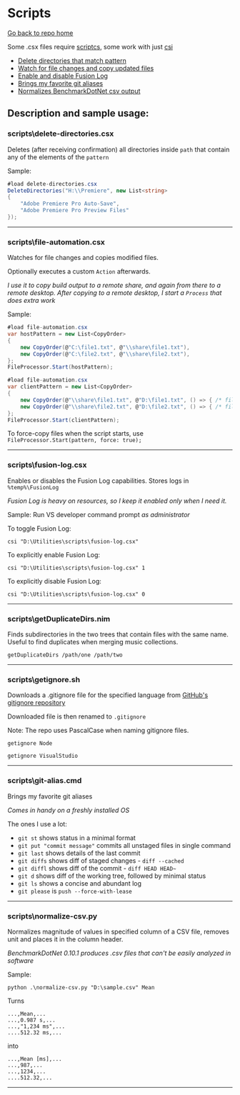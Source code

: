 # Scripts

[Go back to repo home](https://github.com/AmadeusW/utilities)

Some .csx files require [scriptcs](http://scriptcs.net/), some work with just [csi](https://msdn.microsoft.com/en-us/magazine/mt614271.aspx)

* [Delete directories that match pattern](#scriptsdelete-directoriescsx)
* [Watch for file changes and copy updated files](#scriptsfile-automationcsx)
* [Enable and disable Fusion Log](#scriptsfusion-logcsx)
* [Brings my favorite git aliases](#scriptsgit-aliascmd)
* [Normalizes BenchmarkDotNet csv output](#scriptsnormalize-csvpy)

## Description and sample usage:

### scripts\delete-directories.csx
Deletes (after receiving confirmation) all directories inside `path` that contain any of the elements of the `pattern` 

Sample:
```csharp
#load delete-directories.csx
DeleteDirectories("H:\\Premiere", new List<string>
{
    "Adobe Premiere Pro Auto-Save",
    "Adobe Premiere Pro Preview Files"
});
```

---

### scripts\file-automation.csx
Watches for file changes and copies modified files. 

Optionally executes a custom `Action` afterwards.

_I use it to copy build output to a remote share, and again from there to a remote desktop. After copying to a remote desktop, I start a `Process` that does extra work_

Sample:
```csharp
#load file-automation.csx
var hostPattern = new List<CopyOrder>
{
    new CopyOrder(@"C:\file1.txt", @"\\share\file1.txt"),
    new CopyOrder(@"C:\file2.txt", @"\\share\file2.txt"),
};
FileProcessor.Start(hostPattern);
```
```csharp
#load file-automation.csx
var clientPattern = new List<CopyOrder>
{
    new CopyOrder(@"\\share\file1.txt", @"D:\file1.txt", () => { /* file1 custom action */ }),
    new CopyOrder(@"\\share\file2.txt", @"D:\file2.txt", () => { /* file2 custom action */ }),
};
FileProcessor.Start(clientPattern);
```
To force-copy files when the script starts, use `FileProcessor.Start(pattern, force: true);` 

---

### scripts\fusion-log.csx
Enables or disables the Fusion Log capabilities.
Stores logs in `%temp%\FusionLog`

_Fusion Log is heavy on resources, so I keep it enabled only when I need it._

Sample:
Run VS developer command prompt *as administrator*

To toggle Fusion Log:
```
csi "D:\Utilities\scripts\fusion-log.csx"
```

To explicitly enable Fusion Log:
```
csi "D:\Utilities\scripts\fusion-log.csx" 1
```

To explicitly disable Fusion Log:

```
csi "D:\Utilities\scripts\fusion-log.csx" 0
```

---

### scripts\getDuplicateDirs.nim

Finds subdirectories in the two trees that contain files with the same name. Useful to find duplicates when merging music collections.

```
getDuplicateDirs /path/one /path/two
```

---

### scripts\getignore.sh

Downloads a .gitignore file for the specified language from [GitHub's gitignore repository](https://github.com/github/gitignore)

Downloaded file is then renamed to `.gitignore`

Note: The repo uses PascalCase when naming gitignore files.

```
getignore Node
```
```
getignore VisualStudio
```

---

### scripts\git-alias.cmd
Brings my favorite git aliases

_Comes in handy on a freshly installed OS_

The ones I use a lot:

* `git st` shows status in a minimal format
* `git put "commit message"` commits all unstaged files in single command
* `git last` shows details of the last commit
* `git diffs` shows diff of staged changes - `diff --cached`
* `git diffl` shows diff of the commit - `diff HEAD HEAD~`
* `git d` shows diff of the working tree, followed by minimal status
* `git ls` shows a concise and abundant log
* `git please` is `push --force-with-lease`

---

### scripts\normalize-csv.py
Normalizes magnitude of values in specified column of a CSV file, 
removes unit and places it in the column header.

_BenchmarkDotNet 0.10.1 produces .csv files that can't be easily analyzed in software_

Sample:
```
python .\normalize-csv.py "D:\sample.csv" Mean
```
Turns
```
...,Mean,...
...,0.987 s,...
...,"1,234 ms",...
....512.32 ms,...
```
into
```
...,Mean [ms],...
...,987,...
...,1234,...
....512.32,...
```

---
